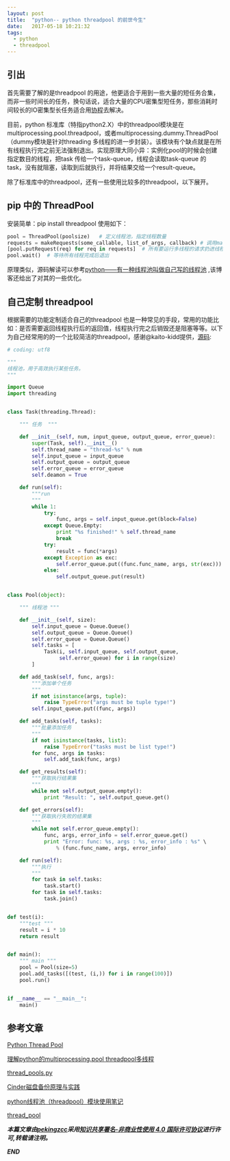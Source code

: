 ```yaml
---
layout: post
title:  "python-- python threadpool 的前世今生"
date:   2017-05-18 10:21:32
tags: 
  - python
  - threadpool
---
```





## 引出

首先需要了解的是threadpool 的用途，他更适合于用到一些大量的短任务合集，而非一些时间长的任务，换句话说，适合大量的CPU密集型短任务，那些消耗时间较长的IO密集型长任务适合用[协程](https://zhangchenchen.github.io/2016/09/26/python-yield-and%20coroutine/)去解决。

目前，python 标准库（特指python2.X）中的threadpool模块是在 multiprocessing.pool.threadpool，或者multiprocessing.dummy.ThreadPool（dummy模块是针对threading 多线程的进一步封装）。该模块有个缺点就是在所有线程执行完之前无法强制退出。实现原理大同小异：实例化pool的时候会创建指定数目的线程，把task 传给一个task-queue，线程会读取task-queue 的task，没有就阻塞，读取到后就执行，并将结果交给一个result-queue。

除了标准库中的threadpool，还有一些使用比较多的threadpool，以下展开。

## pip 中的 ThreadPool

安装简单：pip install threadpool 
使用如下：

```python
pool = ThreadPool(poolsize)   # 定义线程池，指定线程数量
requests = makeRequests(some_callable, list_of_args, callback) # 调用makeRequests创建了要开启多线程的函数，以及函数相关参数和回调函数  
[pool.putRequest(req) for req in requests]  # 所有要运行多线程的请求扔进线程池
pool.wait()  # 等待所有线程完成后退出

```

原理类似，源码解读可以参考[python——有一种线程池叫做自己写的线程池](http://www.cnblogs.com/Eva-J/p/5106564.html) ,该博客还给出了对其的一些优化。



## 自己定制 threadpool

根据需要的功能定制适合自己的threadpool 也是一种常见的手段，常用的功能比如：是否需要返回线程执行后的返回值，线程执行完之后销毁还是阻塞等等。以下为自己经常用的的一个比较简洁的threadpool，感谢@kaito-kidd提供，[源码](https://github.com/kaito-kidd/thread_pool/blob/master/pool.py):



```python
# coding: utf8

"""
线程池，用于高效执行某些任务。
"""

import Queue
import threading


class Task(threading.Thread):

    """ 任务  """

    def __init__(self, num, input_queue, output_queue, error_queue):
        super(Task, self).__init__()
        self.thread_name = "thread-%s" % num
        self.input_queue = input_queue
        self.output_queue = output_queue
        self.error_queue = error_queue
        self.deamon = True

    def run(self):
        """run
        """
        while 1:
            try:
                func, args = self.input_queue.get(block=False)
            except Queue.Empty:
                print "%s finished!" % self.thread_name
                break
            try:
                result = func(*args)
            except Exception as exc:
                self.error_queue.put((func.func_name, args, str(exc)))
            else:
                self.output_queue.put(result)


class Pool(object):

    """ 线程池 """

    def __init__(self, size):
        self.input_queue = Queue.Queue()
        self.output_queue = Queue.Queue()
        self.error_queue = Queue.Queue()
        self.tasks = [
            Task(i, self.input_queue, self.output_queue,
                 self.error_queue) for i in range(size)
        ]

    def add_task(self, func, args):
        """添加单个任务
        """
        if not isinstance(args, tuple):
            raise TypeError("args must be tuple type!")
        self.input_queue.put((func, args))

    def add_tasks(self, tasks):
        """批量添加任务
        """
        if not isinstance(tasks, list):
            raise TypeError("tasks must be list type!")
        for func, args in tasks:
            self.add_task(func, args)

    def get_results(self):
        """获取执行结果集
        """
        while not self.output_queue.empty():
            print "Result: ", self.output_queue.get()

    def get_errors(self):
        """获取执行失败的结果集
        """
        while not self.error_queue.empty():
            func, args, error_info = self.error_queue.get()
            print "Error: func: %s, args : %s, error_info : %s" \
                % (func.func_name, args, error_info)

    def run(self):
        """执行
        """
        for task in self.tasks:
            task.start()
        for task in self.tasks:
            task.join()


def test(i):
    """test """
    result = i * 10
    return result


def main():
    """ main """
    pool = Pool(size=5)
    pool.add_tasks([(test, (i,)) for i in range(100)])
    pool.run()


if __name__ == "__main__":
    main()


```




## 参考文章

[Python Thread Pool](https://www.metachris.com/2016/04/python-threadpool/)

[理解python的multiprocessing.pool threadpool多线程](http://xiaorui.cc/2015/11/03/%E7%90%86%E8%A7%A3python%E7%9A%84multiprocessing-pool-threadpool%E5%A4%9A%E7%BA%BF%E7%A8%8B/)

[thread_pools.py](https://gist.github.com/BeginMan/0afc01a5a01470372a0e3399322d233d)

[Cinder磁盘备份原理与实践](http://www.cnblogs.com/xiaozi/p/6182990.html)

[python线程池（threadpool）模块使用笔记](http://blog.csdn.net/wytdahu/article/details/45246095)

[thread_pool](https://github.com/kaito-kidd/thread_pool/blob/master/pool.py)


***本篇文章由[pekingzcc](https://zhangchenchen.github.io/)采用[知识共享署名-非商业性使用 4.0 国际许可协议](https://creativecommons.org/licenses/by-nc-sa/4.0/)进行许可,转载请注明。***


 ***END***
